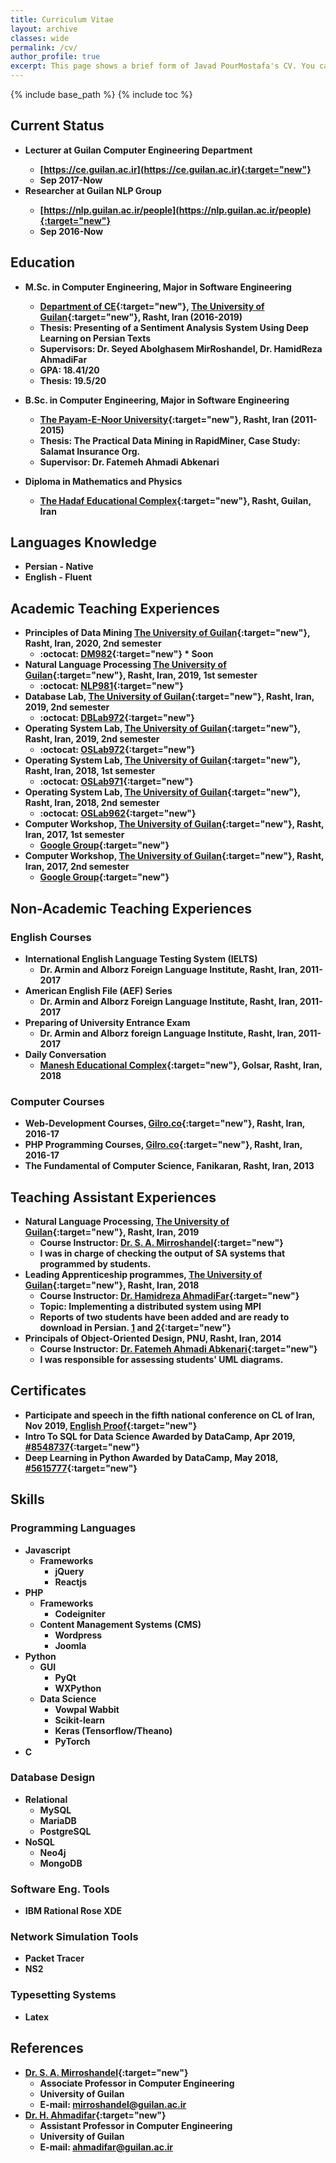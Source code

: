 ```yaml
---
title: Curriculum Vitae
layout: archive
classes: wide
permalink: /cv/
author_profile: true
excerpt: This page shows a brief form of Javad PourMostafa's CV. You can also find some relevant information like involving projects, teaching experiences, education, language knowledge, programming skills and so on.
---
```

{% include base_path %}
{% include toc %}
## Current Status
*   <b>Lecturer at Guilan Computer Engineering Department
    *   [https://ce.guilan.ac.ir](https://ce.guilan.ac.ir){:target="new"}
    *   Sep 2017-Now
*   <b>Researcher at Guilan NLP Group
    *   [https://nlp.guilan.ac.ir/people](https://nlp.guilan.ac.ir/people){:target="new"}
    *   Sep 2016-Now

## Education
*   <b>M.Sc. in Computer Engineering, Major in Software Engineering</b>
    *   [Department of CE](http://ce.guilan.ac.ir/){:target="new"}, [The University of Guilan](http://guilan.ac.ir/en/){:target="new"}, Rasht, Iran (2016-2019)
    *   Thesis: Presenting of a Sentiment Analysis System Using Deep Learning on Persian Texts
    *   Supervisors: Dr. Seyed Abolghasem MirRoshandel, Dr. HamidReza AhmadiFar
    *   GPA: 18.41/20
    *   Thesis: 19.5/20

*   <b>B.Sc. in Computer Engineering, Major in Software Engineering</b>
    *   [The Payam-E-Noor University](http://en.pnu.ac.ir/Portal/Home/){:target="new"}, Rasht, Iran (2011-2015)
    *   Thesis: The Practical Data Mining in RapidMiner, Case Study: Salamat Insurance Org.
    *   Supervisor: Dr. Fatemeh Ahmadi Abkenari

*   <b>Diploma in Mathematics and Physics</b>
    *   [The Hadaf Educational Complex](http://hadafec.sams.ir){:target="new"}, Rasht, Guilan, Iran

## Languages Knowledge
*   Persian - Native
*   English - Fluent

## Academic Teaching Experiences
*   Principles of Data Mining [The University of Guilan](http://ce.guilan.ac.ir){:target="new"}, Rasht, Iran, 2020, 2nd semester
    *   :octocat: [DM982](#){:target="new"} * Soon
*   Natural Language Processing [The University of Guilan](http://ce.guilan.ac.ir){:target="new"}, Rasht, Iran, 2019, 1st semester
    *   :octocat: [NLP981](https://github.com/JoyeBright/NLP981){:target="new"}
*   Database Lab, [The University of Guilan](http://ce.guilan.ac.ir){:target="new"}, Rasht, Iran, 2019, 2nd semester
    *   :octocat: [DBLab972](https://github.com/JoyeBright/DBLab){:target="new"}
*   Operating System Lab, [The University of Guilan](http://ce.guilan.ac.ir){:target="new"}, Rasht, Iran, 2019, 2nd semester
    *   :octocat: [OSLab972](https://github.com/JoyeBright/OSLab){:target="new"}
*   Operating System Lab, [The University of Guilan](http://ce.guilan.ac.ir){:target="new"}, Rasht, Iran, 2018, 1st semester
    *   :octocat: [OSLab971](https://github.com/JoyeBright/OSLab){:target="new"}
*   Operating System Lab, [The University of Guilan](http://ce.guilan.ac.ir){:target="new"}, Rasht, Iran, 2018, 2nd semester
    *   :octocat: [OSLab962](https://github.com/JoyeBright/OSLab){:target="new"}
*   Computer Workshop, [The University of Guilan](http://ce.guilan.ac.ir){:target="new"}, Rasht, Iran, 2017, 1st semester
    *   <i class="fab fa-google"></i> [Google Group](https://groups.google.com/forum/#!forum/clab961){:target="new"}
*   Computer Workshop, [The University of Guilan](http://ce.guilan.ac.ir){:target="new"}, Rasht, Iran, 2017, 2nd semester
    *   <i class="fab fa-google"></i> [Google Group](https://groups.google.com/forum/#!forum/clab952){:target="new"}

## Non-Academic Teaching Experiences
### English Courses
*   International English Language Testing System (IELTS)
    *   Dr. Armin and Alborz Foreign Language Institute, Rasht, Iran, 2011-2017
*   American English File (AEF) Series
    *   Dr. Armin and Alborz Foreign Language Institute, Rasht, Iran, 2011-2017
*   Preparing of University Entrance Exam
    *   Dr. Armin and Alborz foreign Language Institute, Rasht, Iran, 2011-2017
*   Daily Conversation
    *   [Manesh Educational Complex](http://maneshsch.com){:target="new"}, Golsar, Rasht, Iran, 2018

### Computer Courses
*   Web-Development Courses, [Gilro.co](http://gilro.net){:target="new"}, Rasht, Iran, 2016-17
*   PHP Programming Courses, [Gilro.co](http://gilro.net){:target="new"}, Rasht, Iran, 2016-17
*   The Fundamental of Computer Science, Fanikaran, Rasht, Iran, 2013

## Teaching Assistant Experiences
*   Natural Language Processing, [The University of Guilan](http://ce.guilan.ac.ir){:target="new"}, Rasht, Iran, 2019
    *   Course Instructor: [Dr. S. A. Mirroshandel](https://nlp.guilan.ac.ir/mirroshandel){:target="new"}
    *   I was in charge of checking the output of SA systems that programmed by students.
*   Leading Apprenticeship programmes, [The University of Guilan](http://ce.guilan.ac.ir){:target="new"}, Rasht, Iran, 2018
    *   Course Instructor: [Dr. Hamidreza AhmadiFar](https://staff.guilan.ac.ir/ahmadifar/){:target="new"}
    *   Topic: Implementing a distributed system using MPI
    *   Reports of two students have been added and are ready to download in Persian. [1](/assets/files/apprenticeship-1.pdf) and [2](/assets/files/apprenticeship-2.pdf){:target="new"}
*   Principals of Object-Oriented Design, PNU, Rasht, Iran, 2014
    *   Course Instructor: [Dr. Fatemeh Ahmadi Abkenari](https://www.researchgate.net/profile/Fatemeh_Ahmadi-Abkenari2){:target="new"}
    *   I was responsible for assessing students' UML diagrams.

    
## Certificates
* Participate and speech in the fifth national conference on CL of Iran, Nov 2019, [English Proof](/assets/files/CLConference-English.pdf){:target="new"}     
* Intro To SQL for Data Science Awarded by DataCamp, Apr 2019, [#8548737](/assets/files/8548737.pdf){:target="new"}
* Deep Learning in Python Awarded by DataCamp, May 2018, [#5615777](/assets/files/5615777.pdf){:target="new"}
    
## Skills
### Programming Languages
*   Javascript
    *   Frameworks
        *   jQuery
        *   Reactjs
*   PHP
    *   Frameworks
        *   Codeigniter 
    *   Content Management Systems (CMS)
        *   Wordpress
        *   Joomla
*   Python
    *   GUI
        *   PyQt
        *   WXPython
    *   Data Science
        *   Vowpal Wabbit
        *   Scikit-learn
        *   Keras (Tensorflow/Theano) 
        *   PyTorch
*   C

### Database Design
*   Relational
    *   MySQL   
    *   MariaDB
    *   PostgreSQL
*   NoSQL
    *   Neo4j
    *   MongoDB

### Software Eng. Tools
*   IBM Rational Rose XDE

### Network Simulation Tools
*   Packet Tracer
*   NS2

### Typesetting Systems
*   Latex

## References
*   <b>[Dr. S. A. Mirroshandel](https://nlp.guilan.ac.ir/mirroshandel){:target="new"}</b>
    *   Associate Professor in Computer Engineering
    *   University of Guilan
    *   E-mail: mirroshandel@guilan.ac.ir
*   <b>[Dr. H. Ahmadifar](https://staff.guilan.ac.ir/ahmadifar/index.php?a=0&lg=1){:target="new"}</b>
    *   Assistant Professor in Computer Engineering
    *   University of Guilan
    *   E-mail: ahmadifar@guilan.ac.ir
